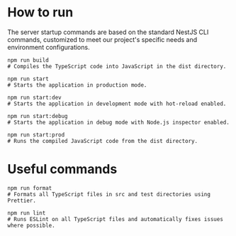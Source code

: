 # How to run

The server startup commands are based on the standard NestJS CLI commands, customized to meet our project's specific needs and environment configurations.

```
npm run build
# Compiles the TypeScript code into JavaScript in the dist directory.

npm run start
# Starts the application in production mode.

npm run start:dev
# Starts the application in development mode with hot-reload enabled.

npm run start:debug
# Starts the application in debug mode with Node.js inspector enabled.

npm run start:prod
# Runs the compiled JavaScript code from the dist directory.
```

# Useful commands

```
npm run format
# Formats all TypeScript files in src and test directories using Prettier.

npm run lint
# Runs ESLint on all TypeScript files and automatically fixes issues where possible.
```
